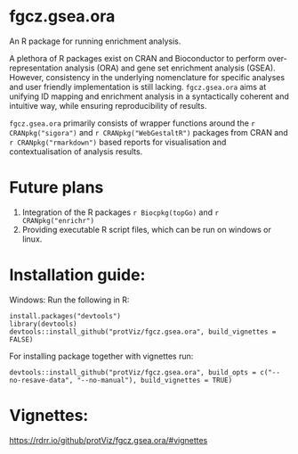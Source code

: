 # fgcz.gsea.ora

An R package for running enrichment analysis.  

A plethora of R packages exist on CRAN and Bioconductor to perform over-representation 
analysis (ORA) and gene set enrichment analysis (GSEA). However, consistency in the 
underlying nomenclature for specific analyses and user friendly implementation is 
still lacking. `fgcz.gsea.ora` aims at unifying ID mapping and enrichment analysis 
in a syntactically coherent and intuitive way, while ensuring reproducibility of 
results. 

`fgcz.gsea.ora` primarily consists of wrapper functions around the 
`r CRANpkg("sigora")` and `r CRANpkg("WebGestaltR")` packages from CRAN and 
`r CRANpkg("rmarkdown")` based reports for visualisation and contextualisation 
of analysis results.

# Future plans

1) Integration of the R packages `r Biocpkg(topGo)` and  `r CRANpkg("enrichr")`
2) Providing executable R script files, which can be run on windows or linux.

# Installation guide:

Windows:
Run the following in R:

```
install.packages("devtools")
library(devtools)
devtools::install_github("protViz/fgcz.gsea.ora", build_vignettes = FALSE)
```
For installing package together with vignettes run:

```
devtools::install_github("protViz/fgcz.gsea.ora", build_opts = c("--no-resave-data", "--no-manual"), build_vignettes = TRUE)
```

# Vignettes:

https://rdrr.io/github/protViz/fgcz.gsea.ora/#vignettes




